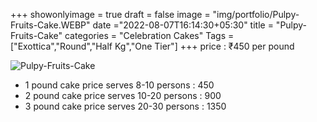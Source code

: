 +++
showonlyimage = true
draft = false
image = "img/portfolio/Pulpy-Fruits-Cake.WEBP"
date ="2022-08-07T16:14:30+05:30"
title = "Pulpy-Fruits-Cake"
categories = "Celebration Cakes"
Tags = ["Exottica","Round","Half Kg","One Tier"]
+++
price : ₹450 per pound
<!--more-->
![Pulpy-Fruits-Cake](/img/portfolio/Pulpy-Fruits-Cake.WEBP)
* 1 pound cake price serves 8-10 persons : 450
* 2 pound cake price serves 10-20 persons : 900
* 3 pound cake price serves 20-30 persons : 1350
